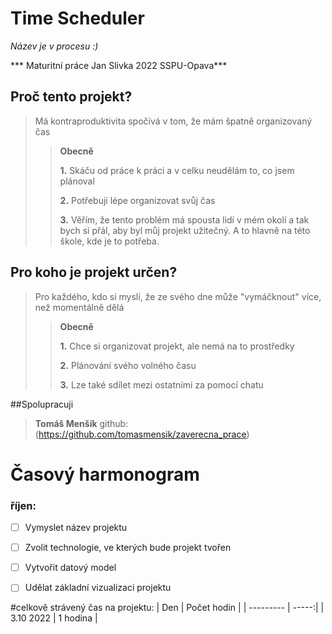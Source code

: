 # Time Scheduler

*Název je v procesu :)*

*** Maturitní práce Jan Slivka 2022 SSPU-Opava***

## Proč tento projekt?
>Má kontraproduktivita spočívá v tom, že mám špatně organizovaný čas
>>**Obecně**
>>
>>**1.** Skáču od práce k práci a v celku neudělám to, co jsem plánoval
>>
>>**2.** Potřebuji lépe organizovat svůj čas
>> 
>>**3.** Věřím, že tento problém má spousta lidí v mém okolí a tak bych si přál, aby byl můj projekt užitečný. A to hlavně na této škole, kde je to potřeba.

## Pro koho je projekt určen?
>Pro každého, kdo si myslí, že ze svého dne může "vymáčknout" více, než momentálně dělá
>>**Obecně**
>>
>>**1.** Chce si organizovat projekt, ale nemá na to prostředky
>>
>>**2.** Plánování svého volného času
>> 
>>**3.** Lze také sdílet mezi ostatními za pomocí chatu

##Spolupracuji

>**Tomáš Menšík** github:(https://github.com/tomasmensik/zaverecna_prace)


# Časový harmonogram

### říjen:
- [ ] Vymyslet název projektu
- [ ] Zvolit technologie, ve kterých bude projekt tvořen
- [ ] Vytvořit datový model
- [ ] Udělat základní vizualizaci projektu


#celkově strávený čas na projektu:
| Den  | Počet hodin |
| --------- | -----:|
| 3.10 2022  |  1 hodina |
